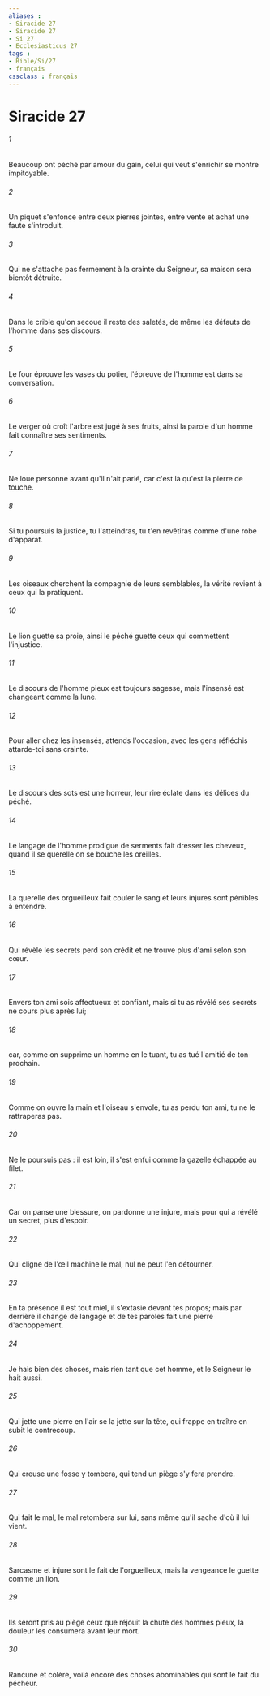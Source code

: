 ```yaml
---
aliases : 
- Siracide 27
- Siracide 27
- Si 27
- Ecclesiasticus 27
tags : 
- Bible/Si/27
- français
cssclass : français
---
```


# Siracide 27

###### 1
Beaucoup ont péché par amour du gain, celui qui veut s'enrichir se montre impitoyable.
###### 2
Un piquet s'enfonce entre deux pierres jointes, entre vente et achat une faute s'introduit.
###### 3
Qui ne s'attache pas fermement à la crainte du Seigneur, sa maison sera bientôt détruite.
###### 4
Dans le crible qu'on secoue il reste des saletés, de même les défauts de l'homme dans ses discours.
###### 5
Le four éprouve les vases du potier, l'épreuve de l'homme est dans sa conversation.
###### 6
Le verger où croît l'arbre est jugé à ses fruits, ainsi la parole d'un homme fait connaître ses sentiments.
###### 7
Ne loue personne avant qu'il n'ait parlé, car c'est là qu'est la pierre de touche.
###### 8
Si tu poursuis la justice, tu l'atteindras, tu t'en revêtiras comme d'une robe d'apparat.
###### 9
Les oiseaux cherchent la compagnie de leurs semblables, la vérité revient à ceux qui la pratiquent.
###### 10
Le lion guette sa proie, ainsi le péché guette ceux qui commettent l'injustice.
###### 11
Le discours de l'homme pieux est toujours sagesse, mais l'insensé est changeant comme la lune.
###### 12
Pour aller chez les insensés, attends l'occasion, avec les gens réfléchis attarde-toi sans crainte.
###### 13
Le discours des sots est une horreur, leur rire éclate dans les délices du péché.
###### 14
Le langage de l'homme prodigue de serments fait dresser les cheveux, quand il se querelle on se bouche les oreilles.
###### 15
La querelle des orgueilleux fait couler le sang et leurs injures sont pénibles à entendre.
###### 16
Qui révèle les secrets perd son crédit et ne trouve plus d'ami selon son cœur.
###### 17
Envers ton ami sois affectueux et confiant, mais si tu as révélé ses secrets ne cours plus après lui;
###### 18
car, comme on supprime un homme en le tuant, tu as tué l'amitié de ton prochain.
###### 19
Comme on ouvre la main et l'oiseau s'envole, tu as perdu ton ami, tu ne le rattraperas pas.
###### 20
Ne le poursuis pas : il est loin, il s'est enfui comme la gazelle échappée au filet.
###### 21
Car on panse une blessure, on pardonne une injure, mais pour qui a révélé un secret, plus d'espoir.
###### 22
Qui cligne de l'œil machine le mal, nul ne peut l'en détourner.
###### 23
En ta présence il est tout miel, il s'extasie devant tes propos; mais par derrière il change de langage et de tes paroles fait une pierre d'achoppement.
###### 24
Je hais bien des choses, mais rien tant que cet homme, et le Seigneur le hait aussi.
###### 25
Qui jette une pierre en l'air se la jette sur la tête, qui frappe en traître en subit le contrecoup.
###### 26
Qui creuse une fosse y tombera, qui tend un piège s'y fera prendre.
###### 27
Qui fait le mal, le mal retombera sur lui, sans même qu'il sache d'où il lui vient.
###### 28
Sarcasme et injure sont le fait de l'orgueilleux, mais la vengeance le guette comme un lion.
###### 29
Ils seront pris au piège ceux que réjouit la chute des hommes pieux, la douleur les consumera avant leur mort.
###### 30
Rancune et colère, voilà encore des choses abominables qui sont le fait du pécheur.
